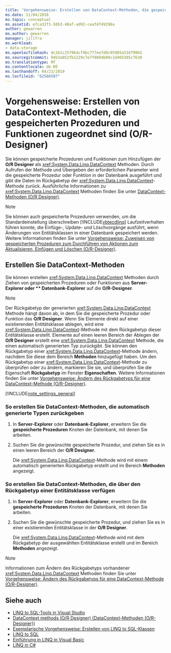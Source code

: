```yaml
---
title: 'Vorgehensweise: Erstellen von DataContext-Methoden, die gespeicherten Prozeduren und Funktionen zugeordnet sind (O/R-Designer)'
ms.date: 11/04/2016
ms.topic: conceptual
ms.assetid: e7ca32f1-50b3-48af-ad92-ceafd749296a
author: gewarren
ms.author: gewarren
manager: jillfra
ms.workload:
- data-storage
ms.openlocfilehash: dc2b1c25f9b4cf9bc777eefd0c95985a534799b5
ms.sourcegitcommit: 94b3a052fb1229c7e7f8804b09c1d403385c7630
ms.translationtype: MT
ms.contentlocale: de-DE
ms.lasthandoff: 04/23/2019
ms.locfileid: "62566507"
---
```

# <a name="how-to-create-datacontext-methods-mapped-to-stored-procedures-and-functions-or-designer"></a>Vorgehensweise: Erstellen von DataContext-Methoden, die gespeicherten Prozeduren und Funktionen zugeordnet sind (O/R-Designer)

Sie können gespeicherte Prozeduren und Funktionen zum Hinzufügen der **O/R Designer** als <xref:System.Data.Linq.DataContext> Methoden. Durch Aufrufen der Methode und Übergeben der erforderlichen Parameter wird die gespeicherte Prozedur oder Funktion in der Datenbank ausgeführt und gibt die Daten im Rückgabetyp der <xref:System.Data.Linq.DataContext>-Methode zurück. Ausführliche Informationen zu <xref:System.Data.Linq.DataContext> Methoden finden Sie unter [DataContext-Methoden (O/R Designer)](../data-tools/datacontext-methods-o-r-designer.md).

> [!NOTE]
> Sie können auch gespeicherte Prozeduren verwenden, um die Standardeinstellung überschreiben [!INCLUDE[vbtecdlinq](../data-tools/includes/vbtecdlinq_md.md)] Laufzeitverhalten führen konnte, die Einfüge-, Update- und Löschvorgänge ausführt, wenn Änderungen von Entitätsklassen in einer Datenbank gespeichert werden. Weitere Informationen finden Sie unter [Vorgehensweise: Zuweisen von gespeicherten Prozeduren zum Durchführen von Aktionen zum Aktualisieren, Einfügen und Löschen (O/R-Designer)](../data-tools/how-to-assign-stored-procedures-to-perform-updates-inserts-and-deletes-o-r-designer.md).

## <a name="create-datacontext-methods"></a>Erstellen Sie DataContext-Methoden

Sie können erstellen <xref:System.Data.Linq.DataContext> Methoden durch Ziehen von gespeicherten Prozeduren oder Funktionen aus <strong>Server-Explorer oder ** Datenbank-Explorer</strong> auf die **O/R-Designer**.

> [!NOTE]
> Der Rückgabetyp der generierten <xref:System.Data.Linq.DataContext> Methode hängt davon ab, in dem Sie die gespeicherte Prozedur oder Funktion das **O/R Designer**. Wenn Sie Elemente direkt auf einer existierenden Entitätsklasse ablegen, wird eine <xref:System.Data.Linq.DataContext>-Methode mit dem Rückgabetyp dieser Entitätsklasse erstellt. Elemente auf einen leeren Bereich der Ablegen der **O/R Designer** erstellt eine <xref:System.Data.Linq.DataContext> Methode, die einen automatisch generierten Typ zurückgibt. Sie können den Rückgabetyp einer <xref:System.Data.Linq.DataContext>-Methode ändern, nachdem Sie diese dem Bereich **Methoden** hinzugefügt haben. Um den Rückgabetyp einer <xref:System.Data.Linq.DataContext>-Methode zu überprüfen oder zu ändern, markieren Sie sie, und überprüfen Sie die Eigenschaft **Rückgabetyp** im Fenster **Eigenschaften**. Weitere Informationen finden Sie unter [Vorgehensweise: Ändern des Rückgabetyps für eine DataContext-Methode (O/R-Designer)](../data-tools/how-to-change-the-return-type-of-a-datacontext-method-o-r-designer.md).

[!INCLUDE[note_settings_general](../data-tools/includes/note_settings_general_md.md)]

### <a name="to-create-datacontext-methods-that-return-automatically-generated-types"></a>So erstellen Sie DataContext-Methoden, die automatisch generierte Typen zurückgeben

1. In **Server-Explorer** oder **Datenbank-Explorer**, erweitern Sie die **gespeicherte Prozeduren** Knoten der Datenbank, mit denen Sie arbeiten.

2. Suchen Sie die gewünschte gespeicherte Prozedur, und ziehen Sie es in einen leeren Bereich der **O/R Designer**.

     Die <xref:System.Data.Linq.DataContext>-Methode wird mit einem automatisch generierten Rückgabetyp erstellt und im Bereich **Methoden** angezeigt.

### <a name="to-create-datacontext-methods-that-have-the-return-type-of-an-entity-class"></a>So erstellen Sie DataContext-Methoden, die über den Rückgabetyp einer Entitätsklasse verfügen

1. In **Server-Explorer** oder **Datenbank-Explorer**, erweitern Sie die **gespeicherte Prozeduren** Knoten der Datenbank, mit denen Sie arbeiten.

2. Suchen Sie die gewünschte gespeicherte Prozedur, und ziehen Sie es in einer existierenden Entitätsklasse in der **O/R Designer**.

     Die <xref:System.Data.Linq.DataContext>-Methode wird mit dem Rückgabetyp der ausgewählten Entitätsklasse erstellt und im Bereich **Methoden** angezeigt.

> [!NOTE]
> Informationen zum Ändern des Rückgabetyps vorhandener <xref:System.Data.Linq.DataContext> Methoden finden Sie unter [Vorgehensweise: Ändern des Rückgabetyps für eine DataContext-Methode (O/R-Designer)](../data-tools/how-to-change-the-return-type-of-a-datacontext-method-o-r-designer.md).

## <a name="see-also"></a>Siehe auch

- [LINQ to SQL-Tools in Visual Studio](../data-tools/linq-to-sql-tools-in-visual-studio2.md)
- [DataContext methods (O/R Designer) (DataContext-Methoden (O/R-Designer))](../data-tools/datacontext-methods-o-r-designer.md)
- [Exemplarische Vorgehensweise: Erstellen von LINQ to SQL-Klassen](how-to-create-linq-to-sql-classes-mapped-to-tables-and-views-o-r-designer.md)
- [LINQ to SQL](/dotnet/framework/data/adonet/sql/linq/index)
- [Einführung in LINQ in Visual Basic](/dotnet/visual-basic/programming-guide/language-features/linq/introduction-to-linq)
- [LINQ in C#](/dotnet/csharp/linq/linq-in-csharp)
